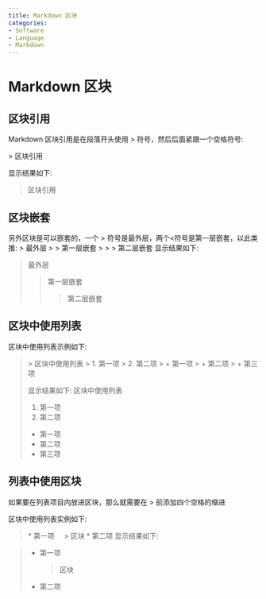 ```yaml
---
title: Markdown 区块
categories:
- Software
- Language
- Markdown
---
```

# Markdown 区块

## 区块引用

Markdown 区块引用是在段落开头使用 > 符号，然后后面紧跟一个空格符号:

\> 区块引用

显示结果如下:
> 区块引用

## 区块嵌套

另外区块是可以嵌套的，一个 > 符号是最外层，两个<符号是第一层嵌套，以此类推:
\> 最外层
\> \> 第一层嵌套
\> \> \> 第二层嵌套
显示结果如下:

> 最外层
> > 第一层嵌套
> >
> > > 第二层嵌套

## 区块中使用列表

区块中使用列表示例如下:
>\> 区块中使用列表
>\> 1. 第一项
>\> 2. 第二项
>\> \+ 第一项
>\> \+ 第二项
>\> \+ 第三项
>
>显示结果如下:
>区块中使用列表
>
>1. 第一项
>2. 第二项
>+ 第一项
>+ 第二项
>+ 第三项

## 列表中使用区块

如果要在列表项目内放进区块，那么就需要在 > 前添加四个空格的缩进

区块中使用列表实例如下:
>\* 第一项
&nbsp;&nbsp;&nbsp;&nbsp;\> 区块
\* 第二项
显示结果如下:

> * 第一项
>
>    >区块
> * 第二项